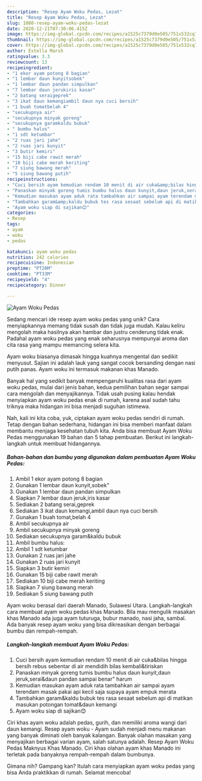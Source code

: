 ```yaml
---
description: "Resep Ayam Woku Pedas, Lezat"
title: "Resep Ayam Woku Pedas, Lezat"
slug: 1080-resep-ayam-woku-pedas-lezat
date: 2020-12-21T07:30:06.415Z
image: https://img-global.cpcdn.com/recipes/a1525c7379d0e505/751x532cq70/ayam-woku-pedas-foto-resep-utama.jpg
thumbnail: https://img-global.cpcdn.com/recipes/a1525c7379d0e505/751x532cq70/ayam-woku-pedas-foto-resep-utama.jpg
cover: https://img-global.cpcdn.com/recipes/a1525c7379d0e505/751x532cq70/ayam-woku-pedas-foto-resep-utama.jpg
author: Estella Marsh
ratingvalue: 3.3
reviewcount: 13
recipeingredient:
- "1 ekor ayam potong 8 bagian"
- "1 lembar daun kunyitsobek"
- "1 lembar daun pandan simpulkan"
- "7 lembar daun jerukiris kasar"
- "2 batang seraigeprek"
- "3 ikat daun kemangiambil daun nya cuci bersih"
- "1 buah tomatbelah 4"
- "secukupnya air"
- "secukupnya minyak goreng"
- "secukupnya garamkaldu bubuk"
- " bumbu halus"
- "1 sdt ketumbar"
- "2 ruas jari jahe"
- "2 ruas jari kunyit"
- "3 butir kemiri"
- "15 biji cabe rawit merah"
- "10 biji cabe merah keriting"
- "7 siung bawang merah"
- "5 siung bawang putih"
recipeinstructions:
- "Cuci bersih ayam kemudian rendam 10 menit di air cuka&amp;bilas hingga bersih rebus sebentar di air mendidih bilas kembali&amp;tiriskan"
- "Panaskan minyak goreng tumis bumbu halus daun kunyit,daun jeruk,serai&amp;daun pandan sampai benar&#34; harum"
- "Kemudian masukan ayam aduk rata tambahkan air sampai ayam terendam masak pakai api kecil saja supaya ayam empuk merata"
- "Tambahkan garam&amp;kaldu bubuk tes rasa sesaat sebelum api di matikan masukan potongan tomat&amp;daun kemangi"
- "Ayam woku siap di sajikan😊"
categories:
- Resep
tags:
- ayam
- woku
- pedas

katakunci: ayam woku pedas 
nutrition: 242 calories
recipecuisine: Indonesian
preptime: "PT20M"
cooktime: "PT33M"
recipeyield: "4"
recipecategory: Dinner

---
```



![Ayam Woku Pedas](https://img-global.cpcdn.com/recipes/a1525c7379d0e505/751x532cq70/ayam-woku-pedas-foto-resep-utama.jpg)

Sedang mencari ide resep ayam woku pedas yang unik? Cara menyiapkannya memang tidak susah dan tidak juga mudah. Kalau keliru mengolah maka hasilnya akan hambar dan justru cenderung tidak enak. Padahal ayam woku pedas yang enak seharusnya mempunyai aroma dan cita rasa yang mampu memancing selera kita.

Ayam woku biasanya dimasak hingga kuahnya mengental dan sedikit menyusut. Sajian ini adalah lauk yang sangat cocok bersanding dengan nasi putih panas. Ayam woku ini termasuk makanan khas Manado.

Banyak hal yang sedikit banyak mempengaruhi kualitas rasa dari ayam woku pedas, mulai dari jenis bahan, kedua pemilihan bahan segar sampai cara mengolah dan menyajikannya. Tidak usah pusing kalau hendak menyiapkan ayam woku pedas enak di rumah, karena asal sudah tahu triknya maka hidangan ini bisa menjadi suguhan istimewa.


Nah, kali ini kita coba, yuk, ciptakan ayam woku pedas sendiri di rumah. Tetap dengan bahan sederhana, hidangan ini bisa memberi manfaat dalam membantu menjaga kesehatan tubuh kita. Anda bisa membuat Ayam Woku Pedas menggunakan 19 bahan dan 5 tahap pembuatan. Berikut ini langkah-langkah untuk membuat hidangannya.

<!--inarticleads1-->

##### Bahan-bahan dan bumbu yang digunakan dalam pembuatan Ayam Woku Pedas:

1. Ambil 1 ekor ayam potong 8 bagian
1. Gunakan 1 lembar daun kunyit,sobek&#34;
1. Gunakan 1 lembar daun pandan simpulkan
1. Siapkan 7 lembar daun jeruk,iris kasar
1. Sediakan 2 batang serai,geprek
1. Sediakan 3 ikat daun kemangi,ambil daun nya cuci bersih
1. Gunakan 1 buah tomat,belah 4
1. Ambil secukupnya air
1. Ambil secukupnya minyak goreng
1. Sediakan secukupnya garam&amp;kaldu bubuk
1. Ambil  bumbu halus:
1. Ambil 1 sdt ketumbar
1. Gunakan 2 ruas jari jahe
1. Gunakan 2 ruas jari kunyit
1. Siapkan 3 butir kemiri
1. Gunakan 15 biji cabe rawit merah
1. Sediakan 10 biji cabe merah keriting
1. Siapkan 7 siung bawang merah
1. Sediakan 5 siung bawang putih


Ayam woku berasal dari daerah Manado, Sulawesi Utara. Langkah-langkah cara membuat ayam woku pedas khas Manado. Bila mau mengulik masakan khas Manado ada juga ayam tuturuga, bubur manado, nasi jaha, sambal. Ada banyak resep ayam woku yang bisa dikreasikan dengan berbagai bumbu dan rempah-rempah. 

<!--inarticleads2-->

##### Langkah-langkah membuat Ayam Woku Pedas:

1. Cuci bersih ayam kemudian rendam 10 menit di air cuka&amp;bilas hingga bersih rebus sebentar di air mendidih bilas kembali&amp;tiriskan
1. Panaskan minyak goreng tumis bumbu halus daun kunyit,daun jeruk,serai&amp;daun pandan sampai benar&#34; harum
1. Kemudian masukan ayam aduk rata tambahkan air sampai ayam terendam masak pakai api kecil saja supaya ayam empuk merata
1. Tambahkan garam&amp;kaldu bubuk tes rasa sesaat sebelum api di matikan masukan potongan tomat&amp;daun kemangi
1. Ayam woku siap di sajikan😊


Ciri khas ayam woku adalah pedas, gurih, dan memiliki aroma wangi dari daun kemangi. Resep ayam woku - Ayam sudah menjadi menu makanan yang banyak diminati oleh banyak kalangan. Banyak olahan masakan yang menyajikan berbagai varian ayam, salah satunya adalah. Resep Ayam Woku Pedas Maknyus Khas Manado. Ciri khas olahan ayam khas Manado ini terletak pada banyaknya rempah-rempah dalam bumbunya. 

Gimana nih? Gampang kan? Itulah cara menyiapkan ayam woku pedas yang bisa Anda praktikkan di rumah. Selamat mencoba!
